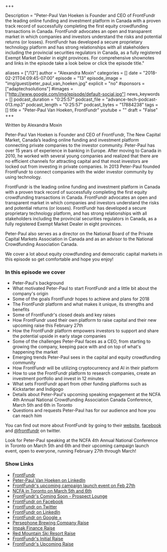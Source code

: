+++

Description = "Peter-Paul Van Hoeken is Founder and CEO of FrontFundr the leading online funding and investment platform in Canada with a proven track record of successfully completing the first equity crowdfunding transactions in Canada. FrontFundr advocates an open and transparent market in which companies and investors understand the risks and potential returns (or losses). FrontFundr has developed a secure proprietary technology platform and has strong relationships with all stakeholders including the provincial securities regulators in Canada, as a fully registered Exempt Market Dealer in eight provinces. For comprehensive shownotes and links in the episode take a look below or click the episode title."

aliases = ["/13"]
author = "Alexandra Moxin"
categories = []
date = "2018-02-21T04:09:45-07:00"
episode = "13"
episode_image = "img/guest/peter_paul_van_hoeken.jpg"
explicit = "no"
#sponsors = ["adaptechsolutions"]
#images = ["http://www.google.com/img/episode/default-social.jpg"]
news_keywords = []
podcast_duration = "0:25:57"
podcast_file = "advance-tech-podcast-013.mp3"
podcast_length = "0:25:57"
podcast_bytes = "17884238"
tags = []
title = "Peter-Paul Van Hoeken, FrontFundr"
youtube = ""
draft = "False"
+++

Written by Alexandra Moxin

Peter-Paul Van Hoeken is Founder and CEO of FrontFundr, The New Capital Market, Canada’s leading online funding and investment platform connecting private companies to the investor community.  Peter-Paul has over 15 years of experience in banking in Europe. After moving to Canada in 2010, he worked with several young companies and realized that there are no efficient channels for attracting capital and that most investors are locked out from investing in private companies. In 2013 Peter-Paul founded FrontFundr to connect companies with the wider investor community by using technology.

FrontFundr is the leading online funding and investment platform in Canada with a proven track record of successfully completing the first equity crowdfunding transactions in Canada. FrontFundr advocates an open and transparent market in which companies and investors understand the risks and potential returns (or losses). FrontFundr has developed a secure proprietary technology platform, and has strong relationships with all stakeholders including the provincial securities regulators in Canada, as a fully registered Exempt Market Dealer in eight provinces.

Peter-Paul also serves as a director on the National Board of the Private Capital Markets Association in Canada and as an advisor to the National Crowdfunding Association Canada.

We cover a lot about equity crowdfunding and democratic capital markets in this episode so get comfortable and hope you enjoy!


### In this episode we cover

* Peter-Paul's background
* What motivated Peter-Paul to start FrontFundr and a little bit about the company's origin
* Some of the goals FrontFundr hopes to achieve and plans for 2018
* The FrontFundr platform and what makes it unique, its strengths and benefits
* Some of FrontFundr's closed deals and key raises
* How FrontFundr used their own platform to raise capital and their new upcoming raise this February 27th
* How the FrontFundr platform empowers investors to support and share the potential upside in early stage companies
* Some of the challenges Peter-Paul faces as a CEO, from starting to growing the company, keeping pace with and on top of what's happening the market
* Emerging trends Peter-Paul sees in the capital and equity crowdfunding community
* How FrontFundr will be utilizing cryptocurrency and AI in their platform
* How to use the FrontFundr platform to research companies, create an investment portfolio and invest in 12 minutes
* What sets FrontFundr apart from other funding platforms such as Kickstarter and Indigogo
* Details about Peter-Paul's upcoming speaking engagement at the NCFA 4th Annual National Crowdfunding Association Canada Conference, March 5th and 6th in Toronto
* Questions and requests Peter-Paul has for our audience and how you can reach him

You can find out more about FrontFundr by going to their [website](https://www.frontfundr.com/), [facebook](https://www.facebook.com/frontfundr1/) and [@frontfundr](https://twitter.com/frontfundr) on twitter.

Look for Peter-Paul speaking at the NCFA 4th Annual National Conference in Toronto on March 5th and 6th and their upcoming campaign launch event, open to everyone, running February 27th through March!


### Show Links

* [FrontFundr](https://www.frontfundr.com/)
* [Peter-Paul Van Hoeken on LinkedIn](linkedin.com/in/peterpaulvanhoeken/)
* [FrontFundr's upcoming campaign launch event on Feb 27th](https://www.picatic.com/ownyourshare)
* [NCFA in Toronto on March 5th and 6th](http://ncfacanada.org/)
* [FrontFundr's Coming Soon - Prospect Lounge](https://www.frontfundr.com/Home/ProspectLounge)
* [FrontFundr on Facebook](https://www.facebook.com/frontfundr1/)
* [FrontFundr on Twitter](https://twitter.com/frontfundr)
* [FrontFundr on LinkedIn](https://www.linkedin.com/company/frontfundr/)
* [FrontFundr on Google +](https://plus.google.com/101734665674120348964)
* [Persephone Brewing Company Raise](https://www.frontfundr.com/Company/persephone_brewing_company_1223)
* [Impak Finance Raise](https://www.frontfundr.com/Company/impak_finance)
* [Red Mountain Ski Resort Raise](https://www.frontfundr.com/Company/redmountainresort)
* [FrontFundr's Initial Raise](https://www.frontfundr.com/Company/frontfundr)
* [FrontFundr's Upcoming Raise](https://www.frontfundr.com/Company/frontfundr1)







